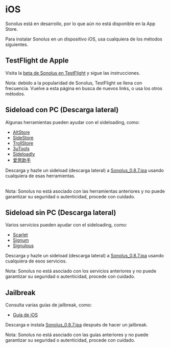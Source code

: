 # iOS

Sonolus está en desarrollo, por lo que aún no está disponible en la App Store.

Para instalar Sonolus en un dispositivo iOS, usa cualquiera de los métodos siguientes.

## TestFlight de Apple

Visita la [beta de Sonolus en TestFlight](https://testflight.apple.com/join/mdFtAf92) y sigue las instrucciones.

Nota: debido a la popularidad de Sonolus, TestFlight se llena con frecuencia. Vuelve a esta página en busca de nuevos links, o usa los otros métodos.

## Sideload con PC (Descarga lateral)

Algunas herramientas pueden ayudar con el sideloading, como:

-   [AltStore](https://altstore.io)
-   [SideStore](https://sidestore.io)
-   [TrollStore](https://github.com/opa334/TrollStore)
-   [3uTools](http://3u.com)
-   [Sideloadly](https://sideloadly.io)
-   [爱思助手](https://www.i4.cn)

Descarga y hazle un sideload (descarga lateral) a [Sonolus_0.8.7.ipa](https://download.sonolus.com/Sonolus_0.8.7.ipa) usando cualquiera de esas herramientas.

<br>Nota: Sonolus no está asociado con las herramientas anteriores y no puede garantizar su seguridad o autenticidad, procede con cuidado.

## Sideload sin PC (Descarga lateral)

Varios servicios pueden ayudar con el sideloading, como:

-   [Scarlet](https://usescarlet.com)
-   [Signum](https://signumsign.me)
-   [Signulous](https://www.signulous.com)

Descarga y hazle un sideload (descarga lateral) a [Sonolus_0.8.7.ipa](https://download.sonolus.com/Sonolus_0.8.7.ipa) usando cualquiera de esos servicios.

Nota: Sonolus no está asociado con los servicios anteriores y no puede garantizar su seguridad o autenticidad, procede con cuidado.

## Jailbreak

Consulta varias guías de jailbreak, como:

-   [Guía de iOS](https://ios.cfw.guide)

Descarga e instala [Sonolus_0.8.7.ipa](https://download.sonolus.com/Sonolus_0.8.7.ipa) después de hacer un jailbreak.

Nota: Sonolus no está asociado con las guías anteriores y no puede garantizar su seguridad o autenticidad, procede con cuidado.
